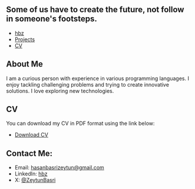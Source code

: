 ## Some of us have to create the future, not follow in someone's footsteps.

- [hbz](#about-me)
- [Projects](#projects)
- [CV](#cv)

## About Me

I am a curious person with experience in various programming languages. I enjoy tackling challenging problems and trying to create innovative solutions. I love exploring new technologies. 

## CV

You can download my CV in PDF format using the link below:

- [Download CV](https://your-username.github.io/cv.pdf)

## Contact Me:

- Email: hasanbasrizeytun@gmail.com
- LinkedIn: [hbz](https://www.linkedin.com/in/hasan-basri-zeytun-64b55b181/)
- X: [@ZeytunBasri](https://twitter.com/ZeytunBasri)

